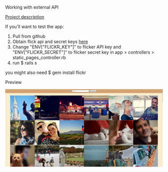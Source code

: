 Working with external API

[Project description](https://www.theodinproject.com/lessons/ruby-on-rails-flickr-api)

If you'll want to test the app:

1. Pull from github
2. Obtain flick api and secret keys [here](https://www.flickr.com/services/apps/create/)
3. Change "ENV["FLICKR_KEY"]" to flicker API key and "ENV["FLICKR_SECRET"]" to flicker secret key in app > controllers > static_pages_controller.rb
4. run $ rails s

you might also need $ gem install flickr

Preview

![Project preview](./app/assets/images/preview.png)